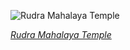 
![Rudra Mahalaya Temple](https://upload.wikimedia.org/wikipedia/commons/thumb/c/c9/Ruins_of_the_Rudra_Mala_at_Siddhpur%2C_Gujarat%2C_retouched.jpg/450px-Ruins_of_the_Rudra_Mala_at_Siddhpur%2C_Gujarat%2C_retouched.jpg)

*[Rudra Mahalaya Temple](https://wikipedia.org/wiki/File:Ruins_of_the_Rudra_Mala_at_Siddhpur,_Gujarat,_retouched.jpg)*
